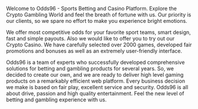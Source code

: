 Welcome to Odds96 - Sports Betting and Casino Platform. Explore the Crypto Gambling World and feel the breath of fortune with us. Our priority is our clients, so we spare no effort to make you experience bright emotions.

We offer most competitive odds for your favorite sport teams, smart design, fast and simple payouts. Also we would like to offer you to try out our Crypto Casino. We have carefully selected over 2000 games, developed fair promotions and bonuses as well as an extremely user-friendly interface.

Odds96 is a team of experts who successfully developed comprehensive solutions for betting and gambling products for several years. So, we decided to create our own, and we are ready to deliver high level gaming products on a remarkably efficient web platform. Every business decision we make is based on fair play, excellent service and security. Odds96 is all about drive, passion and high quality entertainment. Feel the new level of betting and gambling experience with us.
<!--stackedit_data:
eyJoaXN0b3J5IjpbNzkwNDYyOTc0XX0=
-->